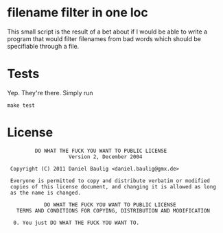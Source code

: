 filename filter in one loc
===

This small script is the result of a bet about if I would be able to write a program that would filter filenames from bad words which should be specifiable through a file.

# Tests

Yep. They're there. Simply run 

```
make test
```

# License

```
         DO WHAT THE FUCK YOU WANT TO PUBLIC LICENSE 
                    Version 2, December 2004 

 Copyright (C) 2011 Daniel Baulig <daniel.baulig@gmx.de>

 Everyone is permitted to copy and distribute verbatim or modified 
 copies of this license document, and changing it is allowed as long 
 as the name is changed. 

            DO WHAT THE FUCK YOU WANT TO PUBLIC LICENSE 
   TERMS AND CONDITIONS FOR COPYING, DISTRIBUTION AND MODIFICATION 

  0. You just DO WHAT THE FUCK YOU WANT TO. 
```
